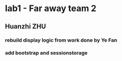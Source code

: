 # lab1 - Far away team 2
## Huanzhi ZHU

### rebuild display logic from work done by Ye Fan
### add bootstrap and sessionstorage
